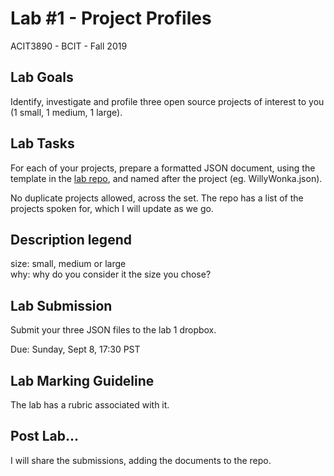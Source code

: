 # Lab #1 - Project Profiles
ACIT3890 - BCIT - Fall 2019

## Lab Goals

Identify, investigate and profile three open source projects of interest to you
(1 small, 1 medium, 1 large).

## Lab Tasks

For each of your projects, prepare a formatted JSON document,
using the template in the [lab repo](https://github.com/jim-parry/3890-lab02), and named after the
project (eg. WillyWonka.json).

No duplicate projects allowed, across the set. The repo has a list of the
projects spoken for, which I will update as we go.

## Description legend

size: small, medium or large  
why: why do you consider it the size you chose?

## Lab Submission

Submit your three JSON files to the lab 1 dropbox.

Due: Sunday, Sept 8, 17:30 PST

## Lab Marking Guideline

The lab has a rubric associated with it.

## Post Lab...

I will share the submissions, adding the documents
to the repo.
